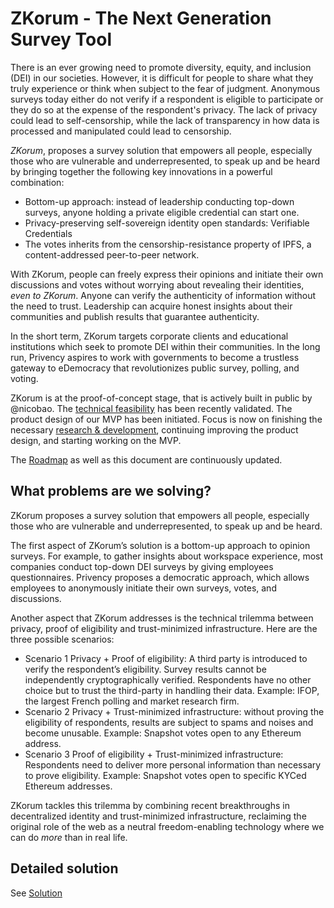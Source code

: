 # ZKorum - The Next Generation Survey Tool

There is an ever growing need to promote diversity, equity, and inclusion (DEI) in our societies. However, it is difficult for people to share what they truly experience or think when subject to the fear of judgment. Anonymous surveys today either do not verify if a respondent is eligible to participate or they do so at the expense of the respondent's privacy. The lack of privacy could lead to self-censorship, while the lack of transparency in how data is processed and manipulated could lead to censorship.

_ZKorum_, proposes a survey solution that empowers all people, especially those who are vulnerable and underrepresented, to speak up and be heard by bringing together the following key innovations in a powerful combination:

- Bottom-up approach: instead of leadership conducting top-down surveys, anyone holding a private eligible credential can start one.
- Privacy-preserving self-sovereign identity open standards: Verifiable Credentials
- The votes inherits from the censorship-resistance property of IPFS, a content-addressed peer-to-peer network.

With ZKorum, people can freely express their opinions and initiate their own discussions and votes without worrying about revealing their identities, _even to ZKorum_. Anyone can verify the authenticity of information without the need to trust. Leadership can acquire honest insights about their communities and publish results that guarantee authenticity.

In the short term, ZKorum targets corporate clients and educational institutions which seek to promote DEI within their communities. In the long run, Privency aspires to work with governments to become a trustless gateway to eDemocracy that revolutionizes public survey, polling, and voting.

ZKorum is at the proof-of-concept stage, that is actively built in public by @nicobao. The [technical feasibility](https://github.com/zkorum/poc/tree/main/vc-flow#how-does-it-work) has been recently validated. The product design of our MVP has been initiated. Focus is now on finishing the necessary [research & development](https://github.com/docknetwork/crypto-wasm-ts/pull/19), continuing improving the product design, and starting working on the MVP.

The [Roadmap](./ROADMAP.md) as well as this document are continuously updated.

## What problems are we solving?

ZKorum proposes a survey solution that empowers all people, especially those who are vulnerable and underrepresented, to speak up and be heard.

The first aspect of ZKorum’s solution is a bottom-up approach to opinion surveys. For example, to gather insights about workspace experience, most companies conduct top-down DEI surveys by giving employees questionnaires. Privency proposes a democratic approach, which allows employees to anonymously initiate their own surveys, votes, and discussions.

Another aspect that ZKorum addresses is the technical trilemma between privacy, proof of eligibility and trust-minimized infrastructure. Here are the three possible scenarios:

- Scenario 1 Privacy + Proof of eligibility: A third party is introduced to verify the respondent’s eligibility. Survey results cannot be independently cryptographically verified. Respondents have no other choice but to trust the third-party in handling their data. Example: IFOP, the largest French polling and market research firm.
- Scenario 2 Privacy + Trust-minimized infrastructure: without proving the eligibility of respondents, results are subject to spams and noises and become unusable. Example: Snapshot votes open to any Ethereum address.
- Scenario 3 Proof of eligibility + Trust-minimized infrastructure: Respondents need to deliver more personal information than necessary to prove eligibility. Example: Snapshot votes open to specific KYCed Ethereum addresses.

ZKorum tackles this trilemma by combining recent breakthroughs in decentralized identity and trust-minimized infrastructure, reclaiming the original role of the web as a neutral freedom-enabling technology where we can do _more_ than in real life.

## Detailed solution

See [Solution](./SOLUTION.md)
